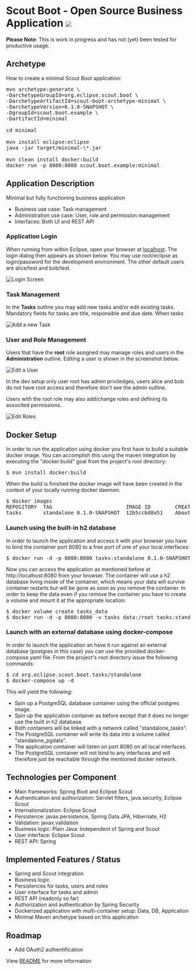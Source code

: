 # Scout Boot - Open Source Business Application <img src="https://travis-ci.org/boardend/SpringBoot-and-EclipseScout.svg">

**Please Note**: This is work in progress and has not (yet) been tested for productive usage.

## Archetype

How to create a minimal Scout Boot application:
<pre>
mvn archetype:generate \   
-DarchetypeGroupId=org.eclipse.scout.boot \
-DarchetypeArtifactId=scout-boot-archetype-minimal \
-DarchetypeVersion=6.1.0-SNAPSHOT \
-DgroupId=scout.boot.example \
-DartifactId=minimal

cd minimal

mvn install eclipse:eclipse
java -jar target/minimal-\*.jar

mvn clean install docker:build
docker run -p 8080:8080 scout.boot.example:minimal</pre>

## Application Description
Minimal but fully functioning business application
* Business use case: Task management
* Administration use case: User, role and permission management
* Interfaces: Both UI and REST API

### Application Login
When running from within Eclipse, open your browser at [localhost](http://localhost:8080). The login dialog then appears as shown below. You may use root/eclipse as login/password for the development environment. The other default users are alice/test and bob/test.

![Login Screen](/screenshots/console_login_form.png)

### Task Management

In the **Tasks** outline you may add new tasks and/or edit existing tasks. Mandatory fields for tasks are title, responsible and due date. When tasks

![Add a new Task](/screenshots/ui_new_task.png)

### User and Role Management

Users that have the **root** role assigned may manage roles and users in the **Administration** outline. Editing a user is shown in the screenshot below.

![Edit a User](/screenshots/ui_edit_user.png)

In the dev setup only user root has admin priviledges, users alice and bob do not have root access and therefore don't see the admin outline.

Users with the root role may also add/change roles and defining its associted permissions.

![Edit Roles](/screenshots/ui_edit_role.png)

## Docker Setup

In order to run the application using docker you first have to build a suitable docker image. You can accomplish this using the maven integration by executing the "docker:build" goal from the project's root directory:
<pre>
$ mvn install docker:build
</pre>
When the build is finished the docker image will have been created in the context of your locally running docker daemon:
<pre>
$ docker images
REPOSITORY  TAG                        IMAGE ID        CREATED             SIZE
tasks       standalone_0.1.0-SNAPSHOT  12b5ccbd8a51    About an hour ago   690 MB
</pre>

### Launch using the built-in h2 database

In order to launch the application and access it with your browser you have to bind the container port 8080 to a free port of one of your local interfaces:
<pre>
$ docker run -d -p 8080:8080 tasks:standalone_0.1.0-SNAPSHOT
</pre>
Now you can access the application as mentioned before at http://localhost:8080 from your browser. The container will use a h2 database living inside of the container, which means your data will survive container restarts but will be gone as soon as you remove the container. In order to keep the data even if you remove the container you have to create a volume and mount it at the appropriate location:
<pre>
$ docker volume create tasks_data
$ docker run -d -p 8080:8080 -v tasks_data:/root tasks:standalone_0.1.0-SNAPSHOT
</pre>

### Launch with an external database using docker-compose

In order to launch the application an have it run against an external database (postgres in this case) you can use the provided docker-compose.yaml file. From the project's root directory issue the following commands:
<pre>
$ cd org.eclipse.scout.boot.tasks/standalone
$ docker-compose up -d
</pre>
This will yield the following:

* Spin up a PostgreSQL database container using the official postgres image.
* Spin up the application container as before except that it does no longer use the built in h2 database.
* Both containers will be linked with a network called "standalone_tasks".
* The PostgreSQL container will write its data into a volume called "standalone_pgdata".
* The application container will listen on port 8080 on all local interfaces.
* The PostgreSQL container will not bind to any interfaces and will therefore just be reachable through the mentioned docker network.

## Technologies per Component
* Main frameworks: Spring Boot and Eclipse Scout
* Authentication and authorization: Servlet filters, java.security, Eclipse Scout
* Internationalization: Eclipse Scout
* Persistence: javax.persistence, Spring Data JPA, Hibernate, H2
* Validation: javax.validation
* Business logic: Plain Java: Independent of Spring and Scout
* User interface: Eclipse Scout
* REST API: Spring

## Implemented Features / Status
* Spring and Scout integration
* Business logic
* Persistences for tasks, users and roles
* User interface for tasks and admin
* REST API (readonly so far)
* Authorization and authentication by Spring Security
* Dockerized application with multi-container setup: Data, DB, Application
* Minimal Maven archetype based on this application

## Roadmap
* Add OAuth2 authentification

View [README](org.eclipse.scout.springboot/README.md) for more information
